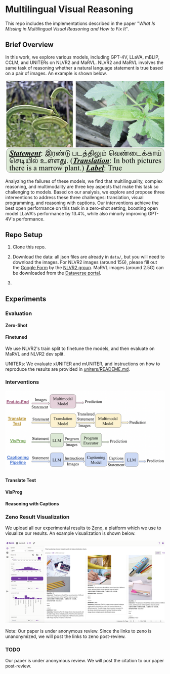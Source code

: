 # Multilingual Visual Reasoning

This repo includes the implementations described in the paper "*What Is Missing in Multilingual Visual Reasoning and How to Fix It*". 

## Brief Overview

In this work, we explore various models, including GPT-4V, LLaVA, mBLIP, CCLM, and UNITERs on NLVR2 and MaRVL. NLVR2 and MaRVL involves the same task of reasoning whether a natural language statement is true based on a pair of images. An example is shown below.

<img src="images/example.png"
alt="Example of Zeno" width="600"/> 

Analyzing the failures of these models, we find that multilinguality, complex reasoning, and multimodality are three key aspects that make this task so challenging to models. Based on our analysis, we explore and propose three interventions to address these three challenges: translation, visual programming, and reasoning with captions. Our interventions achieve the best open performance on this task in a zero-shot setting, boosting open model LLaVA's performance by 13.4%, while also minorly improving GPT-4V's performance.

## Repo Setup

1. Clone this repo.

2. Download the data: all json files are already in `data/`, but you will need to download the images. For NLVR2 images (around 15G), please fill out the [Google Form](https://docs.google.com/forms/d/e/1FAIpQLSdB_OhgmpQULV17kjQ4iitftILbOJjuGgJ2ECmg-HdmkjUSAg/viewform) by the [NLVR2 group](https://lil.nlp.cornell.edu/nlvr/). MaRVL images (around 2.5G) can be downloaded from the [Dataverse portal](https://borealisdata.ca/dataset.xhtml?persistentId=doi:10.5683/SP3/42VZ4P). 

3. 

## Experiments

### Evaluation

#### Zero-Shot

#### Finetuned

We use NLVR2's train split to finetune the models, and then evaluate on MaRVL and NLVR2 dev split.

UNITERs: We evaluate xUNITER and mUNITER, and instructions on how to reproduce the results are provided in [uniters/READEME.md](https://github.com/yueqis/Multilingual_Visual_Reasoning/blob/main/uniters/README.md).

### Interventions

<img src="images/interventions.png"
alt="Intervention Pipelines" width="600"/> 

#### Translate Test

#### VisProg

#### Reasoning with Captions

### Zeno Result Visualization

We upload all our experimental results to [Zeno](https://zenoml.com/), a platform which we use to visualize our results. An example visualization is shown below.

<img src="images/zeno.png"
alt="Example of Zeno" width="600"/> 

Note: Our paper is under anonymous review. Since the links to zeno is unanonymized, we will post the links to zeno post-review. 

### TODO

Our paper is under anonymous review. We will post the citation to our paper post-review. 
